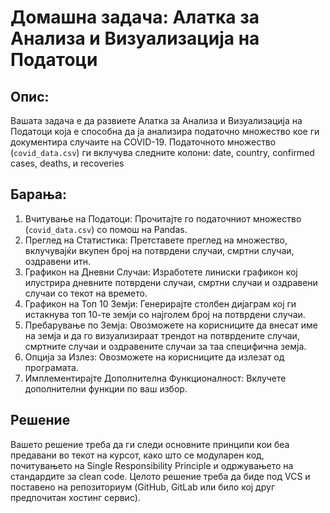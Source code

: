# Домашна задача: Алатка за Анализа и Визуализација на Податоци

## Опис:
Вашата задача е да развиете Алатка за Анализа и Визуализација на Податоци која е способна да ја анализира податочно множество кое ги документира случаите на COVID-19. Податочното множество (`covid_data.csv`) ги вклучува следните колони: date, country, confirmed cases, deaths, и recoveries

## Барања:

1. Вчитување на Податоци: Прочитајте го податочниот множество (`covid_data.csv`) со помош на Pandas.
2. Преглед на Статистика: Претставете преглед на множество, вклучувајќи вкупен број на потврдени случаи, смртни случаи, оздравени итн.
3. Графикон на Дневни Случаи: Изработете линиски графикон кој илустрира дневните потврдени случаи, смртни случаи и оздравени случаи со текот на времето.
4. Графикон на Топ 10 Земји: Генерирајте столбен дијаграм кој ги истакнува топ 10-те земји со најголем број на потврдени случаи.
5. Пребарување по Земја: Овозможете на корисниците да внесат име на земја и да го визуализираат трендот на потврдените случаи, смртните случаи и оздравените случаи за таа специфична земја.
6. Опција за Излез: Овозможете на корисниците да излезат од програмата.
7. Имплементирајте Дополнителна Функционалност: Вклучете дополнителни функции по ваш избор.

## Решение

Вашето решение треба да ги следи основните принципи кои беа предавани во текот на курсот, како што се модуларен код, почитувањето на Single Responsibility Principle и одржувањето на стандардите за clean code. Целото решение треба да биде под VCS и поставено на репозиториум (GitHub, GitLab или било кој друг предпочитан хостинг сервис).
